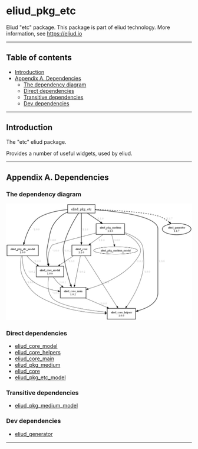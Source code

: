 # eliud_pkg_etc

Eliud "etc" package. 
This package is part of eliud technology. More information, see https://eliud.io

---

## Table of contents

<!-- toc -->

- [Introduction](#introduction)
- [Appendix A. Dependencies](#appendix-a-dependencies)
  * [The dependency diagram](#the-dependency-diagram)
  * [Direct dependencies](#direct-dependencies)
  * [Transitive dependencies](#transitive-dependencies)
  * [Dev dependencies](#dev-dependencies)

<!-- tocstop -->

---

## Introduction

The "etc" eliud package. 

Provides a number of useful widgets, used by eliud.

---

## Appendix A. Dependencies

### The dependency diagram

![Dependency diagram](https://github.com/eliudio/eliud_pkg_etc/raw/main/depends.jpg)

<!-- dependencies -->

### Direct dependencies
- [eliud_core_model](https://pub.dev/packages/eliud_core_model)
- [eliud_core_helpers](https://pub.dev/packages/eliud_core_helpers)
- [eliud_core_main](https://pub.dev/packages/eliud_core_main)
- [eliud_pkg_medium](https://pub.dev/packages/eliud_pkg_medium)
- [eliud_core](https://pub.dev/packages/eliud_core)
- [eliud_pkg_etc_model](https://pub.dev/packages/eliud_pkg_etc_model)

### Transitive dependencies
- [eliud_pkg_medium_model](https://pub.dev/packages/eliud_pkg_medium_model)

### Dev dependencies
- [eliud_generator](https://pub.dev/packages/eliud_generator)

<!-- dependenciesstop -->

---
